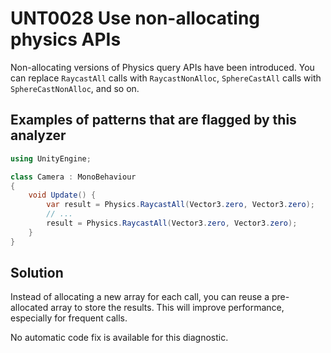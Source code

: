 # UNT0028 Use non-allocating physics APIs

Non-allocating versions of Physics query APIs have been introduced. You can replace `RaycastAll` calls with `RaycastNonAlloc`, `SphereCastAll` calls with `SphereCastNonAlloc`, and so on.

## Examples of patterns that are flagged by this analyzer

```csharp
using UnityEngine;

class Camera : MonoBehaviour
{
    void Update() {
        var result = Physics.RaycastAll(Vector3.zero, Vector3.zero);
        // ...
        result = Physics.RaycastAll(Vector3.zero, Vector3.zero);
    }
}
```

## Solution

Instead of allocating a new array for each call, you can reuse a pre-allocated array to store the results. This will improve performance, especially for frequent calls.

No automatic code fix is available for this diagnostic.
